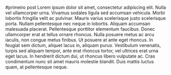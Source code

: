 #primeiro post
Lorem ipsum dolor sit amet, consectetur adipiscing elit. Nulla vel ullamcorper urna. Vivamus sodales ligula sed accumsan vehicula. Morbi lobortis fringilla velit ac pulvinar. Mauris varius scelerisque justo scelerisque porta. Nullam pellentesque nec neque in lobortis. Aliquam accumsan malesuada placerat. Pellentesque porttitor elementum faucibus. Donec ullamcorper erat at tellus ornare rhoncus. Nulla posuere metus ac arcu iaculis, non congue metus finibus. Ut posuere at ante eget rhoncus. In feugiat sem dictum, aliquet lacus in, aliquam purus. Vestibulum venenatis, turpis sed aliquam tempor, ante erat rhoncus tortor, vel ultrices erat urna eget lacus. In hendrerit dictum dui, ut rhoncus libero vulputate ac. Cras condimentum nunc sit amet mauris molestie blandit. Duis mattis luctus quam, at pellentesque neque. 